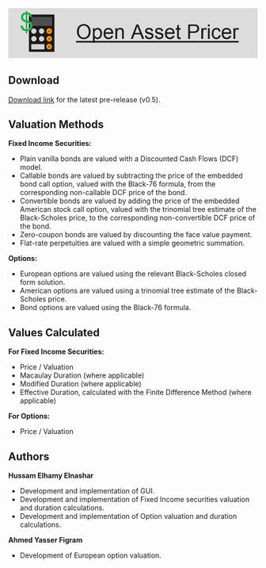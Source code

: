 <img src="logo.png" alt="Logo" class="center">

<h2>Download</h2>
<a href="https://github.com/HNash/OpenAssetPricer/releases/download/v0.5/v0.5.zip">Download link</a> for the latest pre-release (v0.5).

<h2>Valuation Methods</h2>

<b>Fixed Income Securities:</b>

<ul>
<li>Plain vanilla bonds are valued with a Discounted Cash Flows (DCF) model.</li>
<li>Callable bonds are valued by subtracting the price of the embedded bond call option, valued with the Black-76 formula, from the corresponding non-callable DCF price of the bond.</li>
<li>Convertible bonds are valued by adding the price of the embedded American stock call option, valued with the trinomial tree estimate of the Black-Scholes price, to the corresponding non-convertible DCF price of the bond.</li>  
<li>Zero-coupon bonds are valued by discounting the face value payment.</li>
<li>Flat-rate perpetuities are valued with a simple geometric summation.</li>
</ul>

<b>Options:</b>

<ul>
<li>European options are valued using the relevant Black-Scholes closed form solution.</li>
<li>American options are valued using a trinomial tree estimate of the Black-Scholes price.</li>
<li>Bond options are valued using the Black-76 formula.</li>
</ul>

<h2>Values Calculated</h2>

<b>For Fixed Income Securities:</b>

<ul>
<li>Price / Valuation</li>
<li>Macaulay Duration (where applicable)</li>
<li>Modified Duration (where applicable)</li>
<li>Effective Duration, calculated with the Finite Difference Method (where applicable)</li>
</ul>

<b>For Options:</b>

<ul>
<li>Price / Valuation</li>
</ul>

<h2>Authors</h2>
<b>Hussam Elhamy Elnashar</b>
<ul>
<li>Development and implementation of GUI.</li>
<li>Development and implementation of Fixed Income securities valuation and duration calculations.</li>
<li>Development and implementation of Option valuation and duration calculations.</li>
</ul>
<b>Ahmed Yasser  Figram</b>
<ul>
<li>Development of European option valuation.</li>
</ul>
